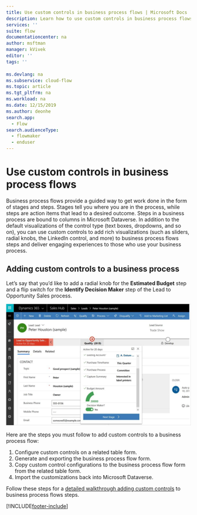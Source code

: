 ```yaml
---
title: Use custom controls in business process flows | Microsoft Docs
description: Learn how to use custom controls in business process flows steps.
services: ''
suite: flow
documentationcenter: na
author: msftman
manager: kVivek
editor: ''
tags: ''

ms.devlang: na
ms.subservice: cloud-flow
ms.topic: article
ms.tgt_pltfrm: na
ms.workload: na
ms.date: 12/15/2019
ms.author: deonhe
search.app: 
  - Flow
search.audienceType: 
  - flowmaker
  - enduser
---
```

# Use custom controls in business process flows

Business process flows provide a guided way to get work done in the form of stages and steps. Stages tell you where you are in the process, while steps are action items that lead to a desired outcome. Steps in a business process are bound to columns in Microsoft Dataverse. In addition to the default visualizations of the control type (text boxes, dropdowns, and so on), you can use custom controls to add rich visualizations (such as sliders, radial knobs, the LinkedIn control, and more) to business process flows steps and deliver engaging experiences to those who use your business process.

## Adding custom controls to a business process

Let’s say that you’d like to add a radial knob for the **Estimated Budget** step and a flip switch for the **Identify Decision Maker** step of the Lead to Opportunity Sales process. 

![Overview of custom controls.](./media/custom-controls/overview.png)

Here are the steps you must follow to add custom controls to a business process flow:

1. Configure custom controls on a related table form.
1. Generate and exporting the business process flow form.
1. Copy custom control configurations to the business process flow form from the related table form.
1. Import the customizations back into Microsoft Dataverse.

Follow these steps for a [detailed walkthrough adding custom controls](https://powerusers.microsoft.com/t5/Power-Automate-Community-Blog/Preview-Custom-Controls-in-Business-Process-Flows/ba-p/263237) to business process flows steps.



[!INCLUDE[footer-include](includes/footer-banner.md)]